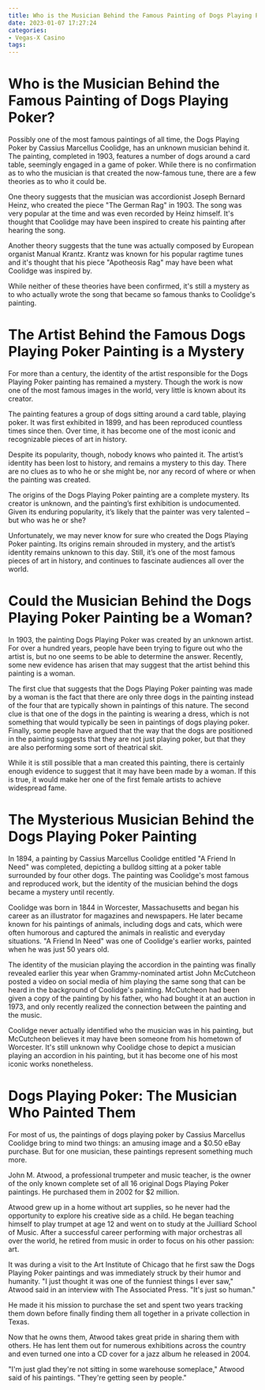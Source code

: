 ```yaml
---
title: Who is the Musician Behind the Famous Painting of Dogs Playing Poker
date: 2023-01-07 17:27:24
categories:
- Vegas-X Casino
tags:
---
```



#  Who is the Musician Behind the Famous Painting of Dogs Playing Poker?

Possibly one of the most famous paintings of all time, the Dogs Playing Poker by Cassius Marcellus Coolidge, has an unknown musician behind it. The painting, completed in 1903, features a number of dogs around a card table, seemingly engaged in a game of poker. While there is no confirmation as to who the musician is that created the now-famous tune, there are a few theories as to who it could be.

One theory suggests that the musician was accordionist Joseph Bernard Heinz, who created the piece "The German Rag" in 1903. The song was very popular at the time and was even recorded by Heinz himself. It's thought that Coolidge may have been inspired to create his painting after hearing the song.

Another theory suggests that the tune was actually composed by European organist Manual Krantz. Krantz was known for his popular ragtime tunes and it's thought that his piece "Apotheosis Rag" may have been what Coolidge was inspired by.

While neither of these theories have been confirmed, it's still a mystery as to who actually wrote the song that became so famous thanks to Coolidge's painting.

#  The Artist Behind the Famous Dogs Playing Poker Painting is a Mystery 

For more than a century, the identity of the artist responsible for the Dogs Playing Poker painting has remained a mystery. Though the work is now one of the most famous images in the world, very little is known about its creator.

The painting features a group of dogs sitting around a card table, playing poker. It was first exhibited in 1899, and has been reproduced countless times since then. Over time, it has become one of the most iconic and recognizable pieces of art in history.

Despite its popularity, though, nobody knows who painted it. The artist’s identity has been lost to history, and remains a mystery to this day. There are no clues as to who he or she might be, nor any record of where or when the painting was created.

The origins of the Dogs Playing Poker painting are a complete mystery. Its creator is unknown, and the painting’s first exhibition is undocumented. Given its enduring popularity, it’s likely that the painter was very talented – but who was he or she?

Unfortunately, we may never know for sure who created the Dogs Playing Poker painting. Its origins remain shrouded in mystery, and the artist’s identity remains unknown to this day. Still, it’s one of the most famous pieces of art in history, and continues to fascinate audiences all over the world.

#  Could the Musician Behind the Dogs Playing Poker Painting be a Woman? 

In 1903, the painting Dogs Playing Poker was created by an unknown artist. For over a hundred years, people have been trying to figure out who the artist is, but no one seems to be able to determine the answer. Recently, some new evidence has arisen that may suggest that the artist behind this painting is a woman.

The first clue that suggests that the Dogs Playing Poker painting was made by a woman is the fact that there are only three dogs in the painting instead of the four that are typically shown in paintings of this nature. The second clue is that one of the dogs in the painting is wearing a dress, which is not something that would typically be seen in paintings of dogs playing poker. Finally, some people have argued that the way that the dogs are positioned in the painting suggests that they are not just playing poker, but that they are also performing some sort of theatrical skit.

While it is still possible that a man created this painting, there is certainly enough evidence to suggest that it may have been made by a woman. If this is true, it would make her one of the first female artists to achieve widespread fame.

#  The Mysterious Musician Behind the Dogs Playing Poker Painting 

In 1894, a painting by Cassius Marcellus Coolidge entitled "A Friend In Need" was completed, depicting a bulldog sitting at a poker table surrounded by four other dogs. The painting was Coolidge's most famous and reproduced work, but the identity of the musician behind the dogs became a mystery until recently.

Coolidge was born in 1844 in Worcester, Massachusetts and began his career as an illustrator for magazines and newspapers. He later became known for his paintings of animals, including dogs and cats, which were often humorous and captured the animals in realistic and everyday situations. "A Friend In Need" was one of Coolidge's earlier works, painted when he was just 50 years old. 

The identity of the musician playing the accordion in the painting was finally revealed earlier this year when Grammy-nominated artist John McCutcheon posted a video on social media of him playing the same song that can be heard in the background of Coolidge's painting. McCutcheon had been given a copy of the painting by his father, who had bought it at an auction in 1973, and only recently realized the connection between the painting and the music. 

Coolidge never actually identified who the musician was in his painting, but McCutcheon believes it may have been someone from his hometown of Worcester. It's still unknown why Coolidge chose to depict a musician playing an accordion in his painting, but it has become one of his most iconic works nonetheless.

#  Dogs Playing Poker: The Musician Who Painted Them

For most of us, the paintings of dogs playing poker by Cassius Marcellus Coolidge bring to mind two things: an amusing image and a $0.50 eBay purchase. But for one musician, these paintings represent something much more.

John M. Atwood, a professional trumpeter and music teacher, is the owner of the only known complete set of all 16 original Dogs Playing Poker paintings. He purchased them in 2002 for $2 million.

Atwood grew up in a home without art supplies, so he never had the opportunity to explore his creative side as a child. He began teaching himself to play trumpet at age 12 and went on to study at the Juilliard School of Music. After a successful career performing with major orchestras all over the world, he retired from music in order to focus on his other passion: art.

It was during a visit to the Art Institute of Chicago that he first saw the Dogs Playing Poker paintings and was immediately struck by their humor and humanity. "I just thought it was one of the funniest things I ever saw," Atwood said in an interview with The Associated Press. "It's just so human."

He made it his mission to purchase the set and spent two years tracking them down before finally finding them all together in a private collection in Texas.

Now that he owns them, Atwood takes great pride in sharing them with others. He has lent them out for numerous exhibitions across the country and even turned one into a CD cover for a jazz album he released in 2004.

"I'm just glad they're not sitting in some warehouse someplace," Atwood said of his paintings. "They're getting seen by people."
